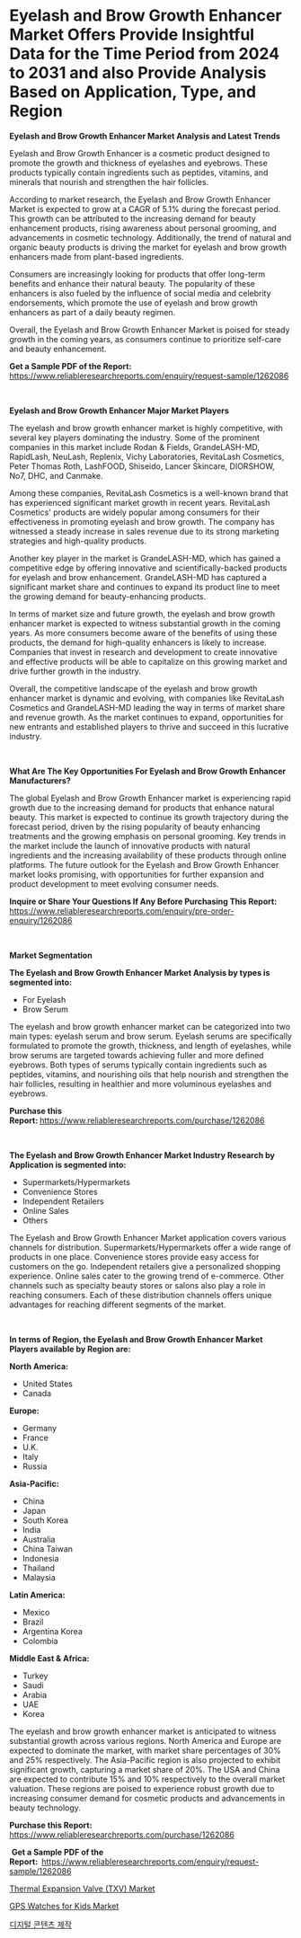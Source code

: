 <p><h1>Eyelash and Brow Growth Enhancer Market Offers Provide Insightful Data for the Time Period from 2024 to 2031 and also Provide Analysis Based on Application, Type, and Region</h1></p><p><strong>Eyelash and Brow Growth Enhancer Market Analysis and Latest Trends</strong></p>
<p><p>Eyelash and Brow Growth Enhancer is a cosmetic product designed to promote the growth and thickness of eyelashes and eyebrows. These products typically contain ingredients such as peptides, vitamins, and minerals that nourish and strengthen the hair follicles.</p><p>According to market research, the Eyelash and Brow Growth Enhancer Market is expected to grow at a CAGR of 5.1% during the forecast period. This growth can be attributed to the increasing demand for beauty enhancement products, rising awareness about personal grooming, and advancements in cosmetic technology. Additionally, the trend of natural and organic beauty products is driving the market for eyelash and brow growth enhancers made from plant-based ingredients.</p><p>Consumers are increasingly looking for products that offer long-term benefits and enhance their natural beauty. The popularity of these enhancers is also fueled by the influence of social media and celebrity endorsements, which promote the use of eyelash and brow growth enhancers as part of a daily beauty regimen.</p><p>Overall, the Eyelash and Brow Growth Enhancer Market is poised for steady growth in the coming years, as consumers continue to prioritize self-care and beauty enhancement.</p></p>
<p><strong>Get a Sample PDF of the Report:&nbsp;</strong> <a href="https://www.reliableresearchreports.com/enquiry/request-sample/1262086">https://www.reliableresearchreports.com/enquiry/request-sample/1262086</a></p>
<p>&nbsp;</p>
<p><strong>Eyelash and Brow Growth Enhancer Major Market Players</strong></p>
<p><p>The eyelash and brow growth enhancer market is highly competitive, with several key players dominating the industry. Some of the prominent companies in this market include Rodan & Fields, GrandeLASH-MD, RapidLash, NeuLash, Replenix, Vichy Laboratories, RevitaLash Cosmetics, Peter Thomas Roth, LashFOOD, Shiseido, Lancer Skincare, DIORSHOW, No7, DHC, and Canmake.</p><p>Among these companies, RevitaLash Cosmetics is a well-known brand that has experienced significant market growth in recent years. RevitaLash Cosmetics' products are widely popular among consumers for their effectiveness in promoting eyelash and brow growth. The company has witnessed a steady increase in sales revenue due to its strong marketing strategies and high-quality products.</p><p>Another key player in the market is GrandeLASH-MD, which has gained a competitive edge by offering innovative and scientifically-backed products for eyelash and brow enhancement. GrandeLASH-MD has captured a significant market share and continues to expand its product line to meet the growing demand for beauty-enhancing products.</p><p>In terms of market size and future growth, the eyelash and brow growth enhancer market is expected to witness substantial growth in the coming years. As more consumers become aware of the benefits of using these products, the demand for high-quality enhancers is likely to increase. Companies that invest in research and development to create innovative and effective products will be able to capitalize on this growing market and drive further growth in the industry.</p><p>Overall, the competitive landscape of the eyelash and brow growth enhancer market is dynamic and evolving, with companies like RevitaLash Cosmetics and GrandeLASH-MD leading the way in terms of market share and revenue growth. As the market continues to expand, opportunities for new entrants and established players to thrive and succeed in this lucrative industry.</p></p>
<p>&nbsp;</p>
<p><strong>What Are The Key Opportunities For Eyelash and Brow Growth Enhancer Manufacturers?</strong></p>
<p><p>The global Eyelash and Brow Growth Enhancer market is experiencing rapid growth due to the increasing demand for products that enhance natural beauty. This market is expected to continue its growth trajectory during the forecast period, driven by the rising popularity of beauty enhancing treatments and the growing emphasis on personal grooming. Key trends in the market include the launch of innovative products with natural ingredients and the increasing availability of these products through online platforms. The future outlook for the Eyelash and Brow Growth Enhancer market looks promising, with opportunities for further expansion and product development to meet evolving consumer needs.</p></p>
<p><strong>Inquire or Share Your Questions If Any Before Purchasing This Report:</strong> <a href="https://www.reliableresearchreports.com/enquiry/pre-order-enquiry/1262086">https://www.reliableresearchreports.com/enquiry/pre-order-enquiry/1262086</a></p>
<p>&nbsp;</p>
<p><strong>Market Segmentation</strong></p>
<p><strong>The Eyelash and Brow Growth Enhancer Market Analysis by types is segmented into:</strong></p>
<p><ul><li>For Eyelash</li><li>Brow Serum</li></ul></p>
<p><p>The eyelash and brow growth enhancer market can be categorized into two main types: eyelash serum and brow serum. Eyelash serums are specifically formulated to promote the growth, thickness, and length of eyelashes, while brow serums are targeted towards achieving fuller and more defined eyebrows. Both types of serums typically contain ingredients such as peptides, vitamins, and nourishing oils that help nourish and strengthen the hair follicles, resulting in healthier and more voluminous eyelashes and eyebrows.</p></p>
<p><strong>Purchase this Report:&nbsp;</strong><a href="https://www.reliableresearchreports.com/purchase/1262086">https://www.reliableresearchreports.com/purchase/1262086</a></p>
<p>&nbsp;</p>
<p><strong>The Eyelash and Brow Growth Enhancer Market Industry Research by Application is segmented into:</strong></p>
<p><ul><li>Supermarkets/Hypermarkets</li><li>Convenience Stores</li><li>Independent Retailers</li><li>Online Sales</li><li>Others</li></ul></p>
<p><p>The Eyelash and Brow Growth Enhancer Market application covers various channels for distribution. Supermarkets/Hypermarkets offer a wide range of products in one place. Convenience stores provide easy access for customers on the go. Independent retailers give a personalized shopping experience. Online sales cater to the growing trend of e-commerce. Other channels such as specialty beauty stores or salons also play a role in reaching consumers. Each of these distribution channels offers unique advantages for reaching different segments of the market.</p></p>
<p>&nbsp;</p>
<p><strong>In terms of Region, the Eyelash and Brow Growth Enhancer Market Players available by Region are:</strong></p>
<p>
    <p> <strong> North America: </strong>
        <ul>
            <li>United States</li>
            <li>Canada</li>
        </ul>
        </p> 
    <p> <strong> Europe: </strong>
        <ul>
            <li>Germany</li>
            <li>France</li>
            <li>U.K.</li>
            <li>Italy</li>
            <li>Russia</li>
        </ul>
        </p> 
    <p> <strong> Asia-Pacific: </strong>
        <ul>
            <li>China</li>
            <li>Japan</li>
            <li>South Korea</li>
            <li>India</li>
            <li>Australia</li>
            <li>China Taiwan</li>
            <li>Indonesia</li>
            <li>Thailand</li>
            <li>Malaysia</li>
        </ul>
        </p> 
    <p> <strong> Latin America: </strong>
        <ul>
            <li>Mexico</li>
            <li>Brazil</li>
            <li>Argentina Korea</li>
            <li>Colombia</li>
        </ul>
        </p> 
    <p> <strong> Middle East & Africa: </strong>
        <ul>
            <li>Turkey</li>
            <li>Saudi</li>
            <li>Arabia</li>
            <li>UAE</li>
            <li>Korea</li>
        </ul>
    </p>
    </p>
<p><p>The eyelash and brow growth enhancer market is anticipated to witness substantial growth across various regions. North America and Europe are expected to dominate the market, with market share percentages of 30% and 25% respectively. The Asia-Pacific region is also projected to exhibit significant growth, capturing a market share of 20%. The USA and China are expected to contribute 15% and 10% respectively to the overall market valuation. These regions are poised to experience robust growth due to increasing consumer demand for cosmetic products and advancements in beauty technology.</p></p>
<p><strong>Purchase this Report: </strong><a href="https://www.reliableresearchreports.com/purchase/1262086">https://www.reliableresearchreports.com/purchase/1262086</a></p>
<p>&nbsp;<strong>Get a Sample PDF of the Report:&nbsp;&nbsp;</strong><a href="https://www.reliableresearchreports.com/enquiry/request-sample/1262086">https://www.reliableresearchreports.com/enquiry/request-sample/1262086</a></p>
<p><strong></strong></p>
<p><p><a href="https://gamy-alyssum-396.notion.site/Thermal-Expansion-Valve-TXV-Market-Analysis-Examines-its-Scope-on-Growth-Opportunities-and-Foreca-4f5935833242491697c6996cb7092794">Thermal Expansion Valve (TXV) Market</a></p><p><a href="https://github.com/RickHolmes3/Market-Research-Report-List-4/blob/main/gps-watches-for-kids-market.md">GPS Watches for Kids Market</a></p><p><a href="https://github.com/vsnao330707/Market-Research-Report-List-1/blob/main/81993695966.md">디지털 콘텐츠 제작</a></p></p>
